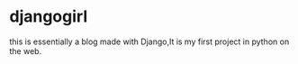 # djangogirl
this is essentially a blog made with Django,It is my first  project in python on the web.
